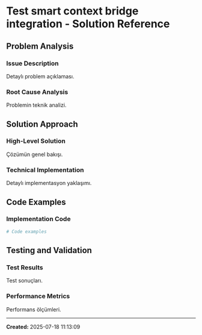 # Test smart context bridge integration - Solution Reference

## Problem Analysis

### Issue Description
Detaylı problem açıklaması.

### Root Cause Analysis
Problemin teknik analizi.

## Solution Approach

### High-Level Solution
Çözümün genel bakışı.

### Technical Implementation
Detaylı implementasyon yaklaşımı.

## Code Examples

### Implementation Code
```python
# Code examples
```

## Testing and Validation

### Test Results
Test sonuçları.

### Performance Metrics
Performans ölçümleri.

---

**Created:** 2025-07-18 11:13:09
